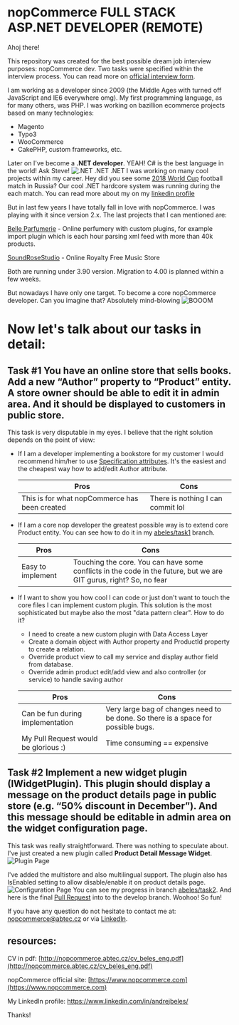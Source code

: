 ﻿nopCommerce FULL STACK ASP.NET DEVELOPER (REMOTE)
===========
Ahoj there!

This repository was created for the best possible dream job interview purposes: nopCommerce dev. Two tasks were specified within the interview process. You can read more on [official interview form](https://www.nopcommerce.com/vacancy-developer-remote.aspx).

I am working as a developer since 2009 (the Middle Ages with turned off JavaScript and IE6 everywhere omg). 
My first programming language, as for many others, was PHP. I was working on bazillion ecommerce projects based on many technologies:
* Magento
* Typo3
* WooCommerce
* CakePHP, custom frameworks, etc.

Later on I've become a **.NET developer**. YEAH! C# is the best language in the world! Ask Steve!
![.NET .NET .NET](http://nopcommerce.abtec.cz/steve.gif)
I was working on many cool projects within my career. 
Hey did you see some [2018 World Cup](https://en.wikipedia.org/wiki/2018_FIFA_World_Cup) football match in Russia? Our cool .NET hardcore system was running during the each match. You can read more about my on my [linkedin profile](https://www.linkedin.com/in/andrejbeles/)

But in last few years I have totally fall in love with nopCommerce. I was playing with it since version 2.x.
The last projects that I can mentioned are:

[Belle Parfumerie](https://www.belleparfumerie.cz/cs/) - Online perfumery with custom plugins, for example import plugin which is each hour parsing xml feed with more than 40k products.

[SoundRoseStudio](https://www.soundrosestudio.com/) - Online Royalty Free Music Store

Both are running under 3.90 version. Migration to 4.00 is planned within a few weeks.

But nowadays I have only one target. To become a core nopCommerce developer. Can you imagine that? Absolutely mind-blowing
![BOOOM](http://nopcommerce.abtec.cz/tenor.gif)

Now let's talk about our tasks in detail:
=============
**Task #1**
You have an online store that sells books. Add a new “Author” property to “Product” entity. A store owner should be able to edit it in admin area. And it should be displayed to customers in public store. 
---
This task is very disputable in my eyes. I believe that the right solution depends on the point of view:
 * If I am a developer implementing a bookstore for my customer I would recommend him/her to use [Specification attributes](http://docs.nopcommerce.com/display/en/Specification+attributes). It's the easiest and the cheapest way how to add/edit Author attribute.
 
    | Pros           | Cons           |
    | ------------- |----------------|
    | This is for what nopCommerce has been created       | There is nothing I can commit lol |
    
 * If I am a core nop developer the greatest possible way is to extend core Product entity. You can see how to do it in my
  [abeles/task1](https://github.com/abTec/nopCommerce/tree/abeles/task1) branch.
  
    | Pros           | Cons           |
    | ------------- |----------------|
    | Easy to implement     | Touching the core. You can have some conflicts in the code in the future, but we are GIT gurus, right? So, no fear |
* If I want to show you how cool I can code or just don't want to touch the core files I can implement custom plugin. This solution is the most sophisticated but maybe also the most "data pattern clear". How to do it?
    * I need to create a new custom plugin with Data Access Layer
    * Create a domain object with Author property and ProductId property to create a relation.
    * Override product view to call my service and display author field from database.
    * Override admin product edit/add view and also controller (or service) to handle saving author
    
    | Pros           | Cons           |
    | ------------- |----------------|
    | Can be fun during implementation     | Very large bag of changes need to be done. So there is a space for possible bugs. |
    |My Pull Request would be glorious :)|Time consuming == expensive

**Task #2**
Implement a new widget plugin (IWidgetPlugin). This plugin should display a message on the product details page in public store (e.g. “50% discount in December”). And this message should be editable in admin area on the widget configuration page.
---
This task was really straightforward. There was nothing to speculate about. I've just created a new plugin called **Product Detail Message Widget**. 
![Plugin Page](http://nopcommerce.abtec.cz/plugin.png)

I've added the multistore and also multilingual support. The plugin also has IsEnabled setting to allow disable/enable it on product details page.
![Configuration Page](http://nopcommerce.abtec.cz/widget.png)
You can see my progress in branch [abeles/task2](https://github.com/abTec/nopCommerce/tree/abeles/task2). 
And here is the final [Pull Request](https://github.com/abTec/nopCommerce/pull/1) into to the develop branch. Woohoo! So fun!

If you have any question do not hesitate to contact me at:
nopcommerce@abtec.cz
or via [LinkedIn](https://www.linkedin.com/in/andrejbeles/).
## resources: ##

CV in pdf: [http://nopcommerce.abtec.cz/cv_beles_eng.pdf](http://nopcommerce.abtec.cz/cv_beles_eng.pdf)

nopCommerce official site: [https://www.nopcommerce.com](https://www.nopcommerce.com)

My LinkedIn profile: https://www.linkedin.com/in/andrejbeles/

Thanks!
